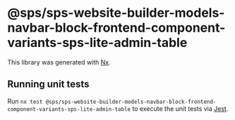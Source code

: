 # @sps/sps-website-builder-models-navbar-block-frontend-component-variants-sps-lite-admin-table

This library was generated with [Nx](https://nx.dev).

## Running unit tests

Run `nx test @sps/sps-website-builder-models-navbar-block-frontend-component-variants-sps-lite-admin-table` to execute the unit tests via [Jest](https://jestjs.io).
